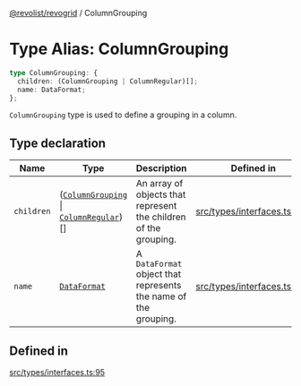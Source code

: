[@revolist/revogrid](README.md) / ColumnGrouping

# Type Alias: ColumnGrouping

```ts
type ColumnGrouping: {
  children: (ColumnGrouping | ColumnRegular)[];
  name: DataFormat;
};
```

`ColumnGrouping` type is used to define a grouping in a column.

## Type declaration

| Name | Type | Description | Defined in |
| ------ | ------ | ------ | ------ |
| `children` | ([`ColumnGrouping`](TypeAlias.ColumnGrouping.md) \| [`ColumnRegular`](Interface.ColumnRegular.md))[] | An array of objects that represent the children of the grouping. | [src/types/interfaces.ts:99](https://github.com/revolist/revogrid/blob/0ab93afcbb5b98b002edc76b162fc6cdefa047cd/src/types/interfaces.ts#L99) |
| `name` | [`DataFormat`](TypeAlias.DataFormat.md) | A `DataFormat` object that represents the name of the grouping. | [src/types/interfaces.ts:103](https://github.com/revolist/revogrid/blob/0ab93afcbb5b98b002edc76b162fc6cdefa047cd/src/types/interfaces.ts#L103) |

## Defined in

[src/types/interfaces.ts:95](https://github.com/revolist/revogrid/blob/0ab93afcbb5b98b002edc76b162fc6cdefa047cd/src/types/interfaces.ts#L95)
